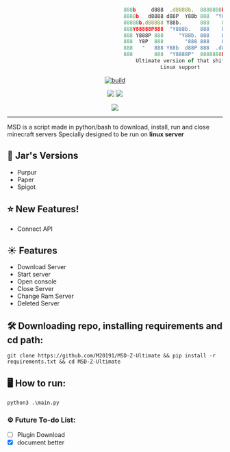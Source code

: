 ```js
                                      888b     d888  .d8888b.  8888888b.
                                      8888b   d8888 d88P  Y88b 888  "Y88b
                                      88888b.d88888 Y88b.      888    888
                                      888Y88888P888  "Y888b.   888    888
                                      888 Y888P 888     "Y88b. 888    888
                                      888  Y8P  888       "888 888    888
                                      888   "   888 Y88b  d88P 888  .d88P 
                                      888       888  "Y8888P"  8888888P"  
                                          Ultimate version of that shi*
                                                  Linux support
```

<p align=center>
 <a href="#"><img title="build" src="https://img.shields.io/badge/status-stable-green?style=for-the-badge&logo=github"><a>
</p>
<p align="center">
  <a href="#"><img src="https://img.shields.io/badge/python-3.8%20%7C%203.9%20%7C%203.10-blue?style=flat-square&logo=python"></a>
  <a href="#"><img src="https://img.shields.io/badge/ -LINUX-blue?style=flat-square&logo=linux"></a>
</p>
<p align="center">
  <a href="#"><img src="https://img.shields.io/github/license/M20191/MSD-X?style=flat-square&logo=sublime-text"></a>
</p>
   
---
   
MSD is a script made in python/bash to download, install, run and close minecraft servers 
Specially designed to be run on **linux server**
  
## 🌿 Jar's Versions

* Purpur  
* Paper 
* Spigot 

## ⭐ New Features!
* Connect API

## ☀ Features

* Download Server
* Start server
* Open console
* Close Server
* Change Ram Server
* Deleted Server   
 
## 🛠 Downloading repo, installing requirements and cd path:
```console
git clone https://github.com/M20191/MSD-Z-Ultimate && pip install -r requirements.txt && cd MSD-Z-Ultimate
```
   
## 🖥 How to run:
```console
python3 .\main.py
```

### ⚙ Future To-do List:
- [ ] Plugin Download
- [x] document better
